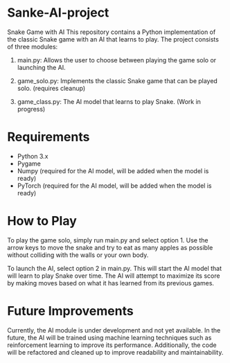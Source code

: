 # Sanke-AI-project

Snake Game with AI
This repository contains a Python implementation of the classic Snake game with an AI that learns to play. The project consists of three modules:

1. main.py: Allows the user to choose between playing the game solo or launching the AI.

2. game_solo.py: Implements the classic Snake game that can be played solo. (requires cleanup)

3. game_class.py: The AI model that learns to play Snake. (Work in progress)

# Requirements
- Python 3.x
- Pygame
- Numpy (required for the AI model, will be added when the model is ready)
- PyTorch (required for the AI model, will be added when the model is ready)

# How to Play
To play the game solo, simply run main.py and select option 1. Use the arrow keys to move the snake and try to eat as many apples as possible without colliding with the walls or your own body.

To launch the AI, select option 2 in main.py. This will start the AI model that will learn to play Snake over time. The AI will attempt to maximize its score by making moves based on what it has learned from its previous games.

# Future Improvements
Currently, the AI module is under development and not yet available. In the future, the AI will be trained using machine learning techniques such as reinforcement learning to improve its performance. Additionally, the code will be refactored and cleaned up to improve readability and maintainability.
